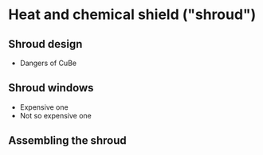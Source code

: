 # Heat and chemical shield ("shroud")
## Shroud design
- Dangers of CuBe
## Shroud windows
- Expensive one
- Not so expensive one
## Assembling the shroud